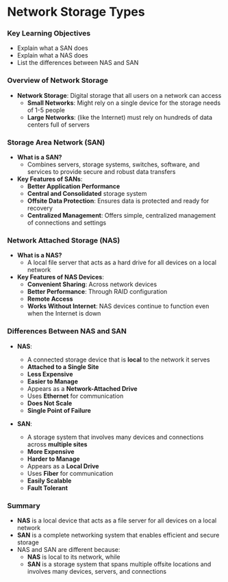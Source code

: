 # Network Storage Types

### Key Learning Objectives

- Explain what a SAN does
- Explain what a NAS does
- List the differences between NAS and SAN

### Overview of Network Storage

- **Network Storage**: Digital storage that all users on a network can access
  - **Small Networks**: Might rely on a single device for the storage needs of 1-5 people
  - **Large Networks**: (like the Internet) must rely on hundreds of data centers full of servers

### Storage Area Network (SAN)

- **What is a SAN?**
  - Combines servers, storage systems, switches, software, and services to provide secure and robust data transfers
- **Key Features of SANs**:
  - **Better Application Performance**
  - **Central and Consolidated** storage system
  - **Offsite Data Protection**: Ensures data is protected and ready for recovery
  - **Centralized Management**: Offers simple, centralized management of connections and settings

### Network Attached Storage (NAS)

- **What is a NAS?**
  - A local file server that acts as a hard drive for all devices on a local network
- **Key Features of NAS Devices**:
  - **Convenient Sharing**: Across network devices
  - **Better Performance**: Through RAID configuration
  - **Remote Access**
  - **Works Without Internet**: NAS devices continue to function even when the Internet is down

### Differences Between NAS and SAN

- **NAS**:

  - A connected storage device that is **local** to the network it serves
  - **Attached to a Single Site**
  - **Less Expensive**
  - **Easier to Manage**
  - Appears as a **Network-Attached Drive**
  - Uses **Ethernet** for communication
  - **Does Not Scale**
  - **Single Point of Failure**

- **SAN**:
  - A storage system that involves many devices and connections across **multiple sites**
  - **More Expensive**
  - **Harder to Manage**
  - Appears as a **Local Drive**
  - Uses **Fiber** for communication
  - **Easily Scalable**
  - **Fault Tolerant**

### Summary

- **NAS** is a local device that acts as a file server for all devices on a local network
- **SAN** is a complete networking system that enables efficient and secure storage
- NAS and SAN are different because:
  - **NAS** is local to its network, while
  - **SAN** is a storage system that spans multiple offsite locations and involves many devices, servers, and connections
